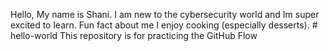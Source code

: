 Hello, My name is Shani. I am new to the cybersecurity world and Im super excited to learn. Fun fact about me I enjoy cooking (especially desserts). # hello-world
This repository is for practicing the GitHub Flow

